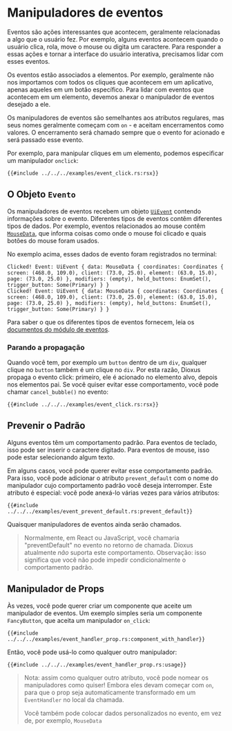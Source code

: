 # Manipuladores de eventos

Eventos são ações interessantes que acontecem, geralmente relacionadas a algo que o usuário fez. Por exemplo, alguns eventos acontecem quando o usuário clica, rola, move o mouse ou digita um caractere. Para responder a essas ações e tornar a interface do usuário interativa, precisamos lidar com esses eventos.

Os eventos estão associados a elementos. Por exemplo, geralmente não nos importamos com todos os cliques que acontecem em um aplicativo, apenas aqueles em um botão específico. Para lidar com eventos que acontecem em um elemento, devemos anexar o manipulador de eventos desejado a ele.

Os manipuladores de eventos são semelhantes aos atributos regulares, mas seus nomes geralmente começam com `on` - e aceitam encerramentos como valores. O encerramento será chamado sempre que o evento for acionado e será passado esse evento.

Por exemplo, para manipular cliques em um elemento, podemos especificar um manipulador `onclick`:

```rust, no_run
{{#include ../../../examples/event_click.rs:rsx}}
```

## O Objeto `Evento`

Os manipuladores de eventos recebem um objeto [`UiEvent`](https://docs.rs/dioxus-core/latest/dioxus_core/struct.UiEvent.html) contendo informações sobre o evento. Diferentes tipos de eventos contêm diferentes tipos de dados. Por exemplo, eventos relacionados ao mouse contêm [`MouseData`](https://docs.rs/dioxus/latest/dioxus/events/struct.MouseData.html), que informa coisas como onde o mouse foi clicado e quais botões do mouse foram usados.

No exemplo acima, esses dados de evento foram registrados no terminal:

```
Clicked! Event: UiEvent { data: MouseData { coordinates: Coordinates { screen: (468.0, 109.0), client: (73.0, 25.0), element: (63.0, 15.0), page: (73.0, 25.0) }, modifiers: (empty), held_buttons: EnumSet(), trigger_button: Some(Primary) } }
Clicked! Event: UiEvent { data: MouseData { coordinates: Coordinates { screen: (468.0, 109.0), client: (73.0, 25.0), element: (63.0, 15.0), page: (73.0, 25.0) }, modifiers: (empty), held_buttons: EnumSet(), trigger_button: Some(Primary) } }
```

Para saber o que os diferentes tipos de eventos fornecem, leia os [documentos do módulo de eventos](https://docs.rs/dioxus/latest/dioxus/events/index.html).

### Parando a propagação

Quando você tem, por exemplo um `button` dentro de um `div`, qualquer clique no `button` também é um clique no `div`. Por esta razão, Dioxus propaga o evento click: primeiro, ele é acionado no elemento alvo, depois nos elementos pai. Se você quiser evitar esse comportamento, você pode chamar `cancel_bubble()` no evento:

```rust, no_run
{{#include ../../../examples/event_click.rs:rsx}}
```

## Prevenir o Padrão

Alguns eventos têm um comportamento padrão. Para eventos de teclado, isso pode ser inserir o caractere digitado. Para eventos de mouse, isso pode estar selecionando algum texto.

Em alguns casos, você pode querer evitar esse comportamento padrão. Para isso, você pode adicionar o atributo `prevent_default` com o nome do manipulador cujo comportamento padrão você deseja interromper. Este atributo é especial: você pode anexá-lo várias vezes para vários atributos:

```rust, no_run
{{#include ../../../examples/event_prevent_default.rs:prevent_default}}
```

Quaisquer manipuladores de eventos ainda serão chamados.

> Normalmente, em React ou JavaScript, você chamaria "preventDefault" no evento no retorno de chamada. Dioxus atualmente _não_ suporta este comportamento. Observação: isso significa que você não pode impedir condicionalmente o comportamento padrão.

## Manipulador de Props

Às vezes, você pode querer criar um componente que aceite um manipulador de eventos. Um exemplo simples seria um componente `FancyButton`, que aceita um manipulador `on_click`:

```rust, no_run
{{#include ../../../examples/event_handler_prop.rs:component_with_handler}}
```

Então, você pode usá-lo como qualquer outro manipulador:

```rust, no_run
{{#include ../../../examples/event_handler_prop.rs:usage}}
```

> Nota: assim como qualquer outro atributo, você pode nomear os manipuladores como quiser! Embora eles devam começar com `on`, para que o prop seja automaticamente transformado em um `EventHandler` no local da chamada.
>
> Você também pode colocar dados personalizados no evento, em vez de, por exemplo, `MouseData`
